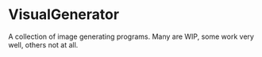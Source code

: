 # VisualGenerator
A collection of image generating programs. Many are WIP, some work very well, others not at all.
